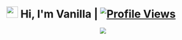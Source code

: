 # <img src="https://raw.githubusercontent.com/MartinHeinz/MartinHeinz/master/wave.gif" width="30px"> Hi, I'm Vanilla | [![Profile Views](https://gpvc.arturio.dev/plasticsummer)](https://github.com/plasticsummer)

<p align="center">
  <a href="https://t.me/plasticsummer"><img src="https://www.icegif.com/wp-content/uploads/icegif-2013.gif"></a>
    
</p>
